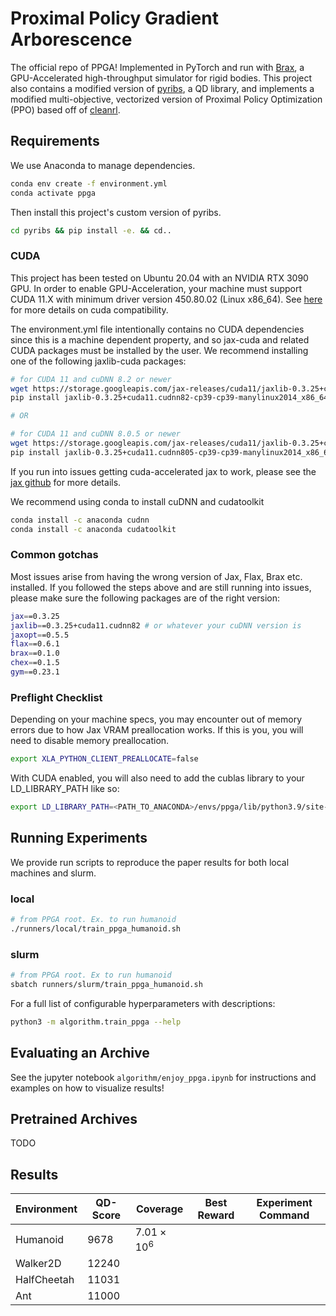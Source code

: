 # Proximal Policy Gradient Arborescence 
The official repo of PPGA! Implemented in PyTorch and run with [Brax](https://github.com/google/brax), a GPU-Accelerated
high-throughput simulator for rigid bodies. This project also contains a modified version of [pyribs](https://github.com/icaros-usc/pyribs),
a QD library, and implements a modified multi-objective, vectorized version of Proximal Policy Optimization (PPO) based off
of [cleanrl](https://github.com/vwxyzjn/cleanrl).

## Requirements
We use Anaconda to manage dependencies. 
```bash
conda env create -f environment.yml
conda activate ppga  
```
Then install this project's custom version of pyribs.
```bash
cd pyribs && pip install -e. && cd..
```
### CUDA 
This project has been tested on Ubuntu 20.04 with an NVIDIA RTX 3090 GPU. In order to enable GPU-Acceleration, your machine must support 
CUDA 11.X with minimum driver version 450.80.02 (Linux x86_64). See [here](https://docs.nvidia.com/deploy/cuda-compatibility/)
for more details on cuda compatibility. 

The environment.yml file intentionally contains no CUDA dependencies since this is a machine dependent property, and so 
jax-cuda and related CUDA packages must be installed by the user. We recommend installing one of the following jaxlib-cuda packages:
```bash
# for CUDA 11 and cuDNN 8.2 or newer
wget https://storage.googleapis.com/jax-releases/cuda11/jaxlib-0.3.25+cuda11.cudnn82-cp39-cp39-manylinux2014_x86_64.whl
pip install jaxlib-0.3.25+cuda11.cudnn82-cp39-cp39-manylinux2014_x86_64.whl

# OR 

# for CUDA 11 and cuDNN 8.0.5 or newer 
wget https://storage.googleapis.com/jax-releases/cuda11/jaxlib-0.3.25+cuda11.cudnn805-cp39-cp39-manylinux2014_x86_64.whl
pip install jaxlib-0.3.25+cuda11.cudnn805-cp39-cp39-manylinux2014_x86_64.whl
```

If you run into issues getting cuda-accelerated jax to work, please see the [jax github](https://github.com/google/jax) for more details.

We recommend using conda to install cuDNN and cudatoolkit
```bash
conda install -c anaconda cudnn
conda install -c anaconda cudatoolkit 
```

### Common gotchas 
Most issues arise from having the wrong version of Jax, Flax, Brax etc. installed. If you followed the steps above and are still 
running into issues, please make sure the following packages are of the right version: 
```bash
jax==0.3.25
jaxlib==0.3.25+cuda11.cudnn82 # or whatever your cuDNN version is 
jaxopt==0.5.5
flax==0.6.1
brax==0.1.0
chex==0.1.5
gym==0.23.1
```

### Preflight Checklist 
Depending on your machine specs, you may encounter out of memory errors due to how Jax VRAM preallocation works.
If this is you, you will need to disable memory preallocation. 
```bash
export XLA_PYTHON_CLIENT_PREALLOCATE=false
```
With CUDA enabled, you will also need to add the cublas library to your LD_LIBRARY_PATH like so:
```bash
export LD_LIBRARY_PATH=<PATH_TO_ANACONDA>/envs/ppga/lib/python3.9/site-packages/nvidia/cublas/lib/:$LD_LIBRARY_PATH
```

## Running Experiments
We provide run scripts to reproduce the paper results for both local machines and slurm. 

### local
```bash
# from PPGA root. Ex. to run humanoid
./runners/local/train_ppga_humanoid.sh 
```

### slurm 
```bash
# from PPGA root. Ex to run humanoid 
sbatch runners/slurm/train_ppga_humanoid.sh 
```

For a full list of configurable hyperparameters with descriptions: 
```bash
python3 -m algorithm.train_ppga --help 
```

## Evaluating an Archive 
See the jupyter notebook `algorithm/enjoy_ppga.ipynb` for instructions and examples on how to visualize results! 

## Pretrained Archives 
TODO 

## Results 
| **Environment** | **QD-Score** | **Coverage**       | **Best Reward** | **Experiment Command** |
|-----------------|--------------|--------------------|-----------------|------------------------|
| Humanoid        | 9678         | $7.01 \times 10^6$ |                 |                        |
| Walker2D        | 12240        |                    |                 |                        |
| HalfCheetah     | 11031        |                    |                 |                        |
| Ant             | 11000        |                    |                 |                        |